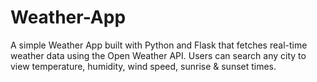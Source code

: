 # Weather-App
A simple Weather App built with Python and Flask that fetches real-time weather data using the Open Weather API. Users can search any city to view temperature, humidity, wind speed, sunrise &amp; sunset times.
